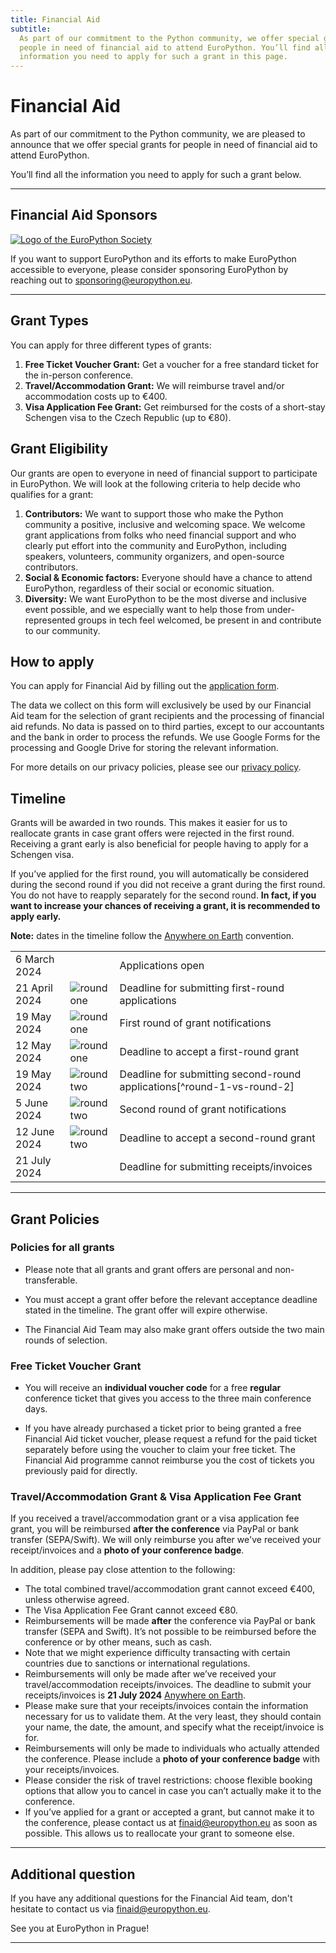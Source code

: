 ```yaml
---
title: Financial Aid
subtitle:
  As part of our commitment to the Python community, we offer special grants for
  people in need of financial aid to attend EuroPython. You’ll find all the
  information you need to apply for such a grant in this page.
---
```


# Financial Aid

As part of our commitment to the Python community, we are pleased to announce
that we offer special grants for people in need of financial aid to attend
EuroPython.

You’ll find all the information you need to apply for such a grant below.

---

## Financial Aid Sponsors

<div className="finaid-sponsor">
  <a href="https://www.europython-society.org/" target="_blank">
    <img src="/img/eps-logo-white.png" alt="Logo of the EuroPython Society" />
  </a>
</div>


<!-- The EuroPython Society is sponsoring the Financial Aid Programme with <amount> this year. -->

If you want to support EuroPython and its efforts to make EuroPython accessible
to everyone, please consider sponsoring EuroPython by reaching out to
[sponsoring@europython.eu][email-sponsoring].

---


## Grant Types

You can apply for three different types of grants:


1. **Free Ticket Voucher Grant:** Get a voucher for a free standard ticket for
   the in-person conference.
2. **Travel/Accommodation Grant:** We will reimburse travel and/or accommodation
   costs up to €400.
3. **Visa Application Fee Grant:** Get reimbursed for the costs of a short-stay
   Schengen visa to the Czech Republic (up to €80).


## Grant Eligibility

Our grants are open to everyone in need of financial support to participate in
EuroPython. We will look at the following criteria to help decide who qualifies
for a grant:

1. **Contributors:** We want to support those who make the Python community
   a positive, inclusive and welcoming space. We welcome grant applications
   from folks who need financial support and who clearly put effort into
   the community and EuroPython, including speakers, volunteers, community
   organizers, and open-source contributors.
2. **Social & Economic factors:** Everyone should have a chance to attend
   EuroPython, regardless of their social or economic situation.
3. **Diversity:** We want EuroPython to be the most diverse and inclusive event
   possible, and we especially want to help those from under-represented groups
   in tech feel welcomed, be present in and contribute to our community.


## How to apply

You can apply for Financial Aid by filling out the
[application form][application-form].

The data we collect on this form will exclusively be used by our Financial Aid
team for the selection of grant recipients and the processing of financial
aid refunds. No data is passed on to third parties, except to our accountants
and the bank in order to process the refunds. We use Google Forms for the
processing and Google Drive for storing the relevant information.

For more details on our privacy policies, please see our
[privacy policy][privacy-policy].


## Timeline

Grants will be awarded in two rounds. This makes it easier for us to reallocate
grants in case grant offers were rejected in the first round. Receiving a grant
early is also beneficial for people having to apply for a Schengen visa.

If you’ve applied for the first round, you will automatically be considered
during the second round if you did not receive a grant during the first round.
You do not have to reapply separately for the second round. **In fact, if you
want to increase your chances of receiving a grant, it is recommended to apply
early.**

**Note:** dates in the timeline follow the [Anywhere on Earth][AoE] convention.

<table className="mt-8 finaid-timeline">
<tbody className="text-xl">
  <tr>
    <td>6 March 2024</td>
    <td></td>
    <td>Applications open</td>
  </tr>
  <tr className="font-bold">
    <td>21 April 2024</td>
    <td>
      <img
        src="/img/accents/finaid-round1.svg"
        className="findaid-accent-round-marker"
        alt="round one" />
    </td>
    <td>Deadline for submitting first-round applications</td>
  </tr>
  <tr>
    <td>19 May 2024</td>
    <td>
      <img
        src="/img/accents/finaid-round1.svg"
        className="findaid-accent-round-marker"
        alt="round one" />
    </td>
    <td>First round of grant notifications</td>
  </tr>
  <tr>
    <td>12 May 2024</td>
    <td>
      <img
        src="/img/accents/finaid-round1.svg"
        className="findaid-accent-round-marker"
        alt="round one" />
    </td>
    <td>Deadline to accept a first-round grant</td>
  </tr>
  <tr className="font-bold">
    <td>19 May 2024</td>
    <td>
      <img
        src="/img/accents/finaid-round2.svg"
        className="findaid-accent-round-marker"
        alt="round two" />
    </td>
    <td>Deadline for submitting second-round applications[^round-1-vs-round-2]</td>
  </tr>
  <tr>
    <td>5 June 2024</td>
    <td className="finaid-accent">
      <img
        src="/img/accents/finaid-round2.svg"
        className="findaid-accent-round-marker"
        alt="round two" />
    </td>
    <td>Second round of grant notifications</td>
  </tr>
  <tr>
    <td>12 June 2024</td>
    <td>
      <img
        src="/img/accents/finaid-round2.svg"
        className="findaid-accent-round-marker"
        alt="round two" />
    </td>
    <td>Deadline to accept a second-round grant</td>
  </tr>
  <tr>
    <td>21 July 2024</td>
    <td></td>
    <td>Deadline for submitting receipts/invoices</td>
  </tr>
</tbody>
</table>

[^round-1-vs-round-2]: If you've already applied for round 1, you don't have to
reapply for round 2. Your application will automatically be considered for round
2 if you did not receive a grant in round 1.

---

## Grant Policies

### Policies for all grants

- Please note that all grants and grant offers are personal and
  non-transferable.

- You must accept a grant offer before the relevant acceptance deadline stated
  in the timeline. The grant offer will expire otherwise.

- The Financial Aid Team may also make grant offers outside the two main rounds
  of selection.


### Free Ticket Voucher Grant

- You will receive an **individual voucher code** for a free **regular**
  conference ticket that gives you access to the three main conference days.

- If you have already purchased a ticket prior to being granted a free Financial Aid ticket voucher, please request a refund for the paid ticket separately before using the voucher to claim your free ticket. The Financial Aid programme cannot reimburse you the cost of tickets you previously paid for directly.

### Travel/Accommodation Grant & Visa Application Fee Grant

If you received a travel/accommodation grant or a visa application fee grant,
you will be reimbursed **after the conference** via PayPal or bank transfer
(SEPA/Swift). We will only reimburse you after we've received your
receipt/invoices and a **photo of your conference badge**.

In addition, please pay close attention to the following:

- The total combined travel/accommodation grant cannot exceed €400, unless otherwise agreed.
- The Visa Application Fee Grant cannot exceed €80.
- Reimbursements will be made **after** the conference via PayPal or bank
  transfer (SEPA and Swift). It’s not possible to be reimbursed before the
  conference or by other means, such as cash.
- Note that we might experience difficulty transacting with certain countries
  due to sanctions or international regulations.
- Reimbursements will only be made after we’ve received your
  travel/accommodation receipts/invoices. The deadline to submit your
  receipts/invoices is **21 July 2024** [Anywhere on Earth][AoE].
- Please make sure that your receipts/invoices contain the information necessary
  for us to validate them. At the very least, they should contain your name, the
  date, the amount, and specify what the receipt/invoice is for.
- Reimbursements will only be made to individuals who actually attended the
  conference. Please include a **photo of your conference badge** with your
  receipts/invoices.
- Please consider the risk of travel restrictions: choose flexible booking
  options that allow you to cancel in case you can’t actually make it to the
  conference.
- If you’ve applied for a grant or accepted a grant, but cannot make it to the
  conference, please contact us at [finaid@europython.eu][email-finaid] as soon as possible. This
  allows us to reallocate your grant to someone else.

---

## Additional question

If you have any additional questions for the Financial Aid team, don't hesitate
to contact us via [finaid@europython.eu][email-finaid].

See you at EuroPython in Prague!

---

[application-form]: https://forms.gle/88Za9vLimztfRLPs7
[privacy-policy]: https://www.europython-society.org/privacy/
[AoE]: https://en.wikipedia.org/wiki/Anywhere_on_Earth
[email-finaid]: mailto:finaid@europython.eu
[email-sponsoring]: mailto:sponsoring@europython.eu